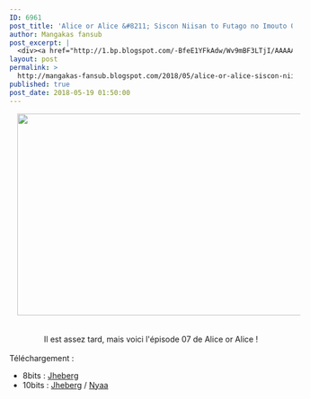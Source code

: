 ```yaml
---
ID: 6961
post_title: 'Alice or Alice &#8211; Siscon Niisan to Futago no Imouto 07'
author: Mangakas fansub
post_excerpt: |
  <div><a href="http://1.bp.blogspot.com/-BfeE1YFkAdw/Wv9mBF3LTjI/AAAAAAAABOo/rfdRkYYiPZwphzsnoLl7qkbMu2D9H2izQCK4BGAYYCw/s1600/vlcsnap-error286.png"><img border="0" height="360" src="https://1.bp.blogspot.com/-BfeE1YFkAdw/Wv9mBF3LTjI/AAAAAAAABOo/rfdRkYYiPZwphzsnoLl7qkbMu2D9H2izQCK4BGAYYCw/s640/vlcsnap-error286.png" width="640"></a></div><div><br></div><div><br></div><div>Il est assez tard, mais voici l'&eacute;pisode 07 de Alice or Alice !</div><div><br></div><div>T&eacute;l&eacute;chargement :&nbsp;</div><div></div><ul><li>8bits : <a href="http://jheberg.net/captcha/mangakas-fansub-alice-or-alice-siscon-niisan-to-23/" target="_blank">Jheberg</a>&nbsp;</li><li>10bits : <a href="http://jheberg.net/captcha/mangakas-fansub-alice-or-alice-siscon-niisan-to-22/" target="_blank">Jheberg</a> / <a href="https://nyaa.si/view/1038497" target="_blank">Nyaa</a></li></ul>
layout: post
permalink: >
  http://mangakas-fansub.blogspot.com/2018/05/alice-or-alice-siscon-niisan-to-futago_19.html
published: true
post_date: 2018-05-19 01:50:00
---
```

<div class="separator" style="clear: both; text-align: center;"><a href="http://1.bp.blogspot.com/-BfeE1YFkAdw/Wv9mBF3LTjI/AAAAAAAABOo/rfdRkYYiPZwphzsnoLl7qkbMu2D9H2izQCK4BGAYYCw/s1600/vlcsnap-error286.png" imageanchor="1" style="margin-left: 1em; margin-right: 1em;"><img border="0" height="360" src="https://united-subs.dearclouds.com/wp-content/uploads/2018/05/fae1984ceb549b557b108d96e44f075b-1.jpg" width="640" /></a></div><div class="separator" style="clear: both; text-align: center;"><br /></div><div class="separator" style="clear: both; text-align: center;"><br /></div><div class="separator" style="clear: both; text-align: center;">Il est assez tard, mais voici l'épisode 07 de Alice or Alice !</div><div class="separator" style="clear: both; text-align: center;"><br /></div><div class="separator" style="clear: both; text-align: left;">Téléchargement :&nbsp;</div><div class="separator" style="clear: both; text-align: left;"></div><ul><li>8bits : <a href="http://jheberg.net/captcha/mangakas-fansub-alice-or-alice-siscon-niisan-to-23/" >Jheberg</a>&nbsp;</li><li>10bits : <a href="http://jheberg.net/captcha/mangakas-fansub-alice-or-alice-siscon-niisan-to-22/" >Jheberg</a> / <a href="https://nyaa.si/view/1038497" >Nyaa</a></li></ul>